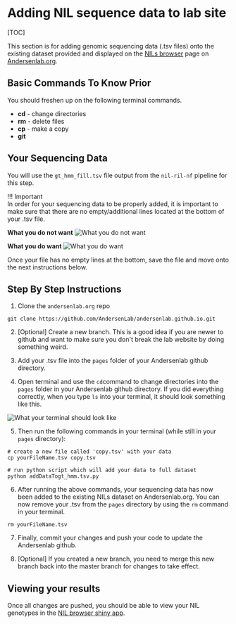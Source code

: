 # Adding NIL sequence data to lab site

[TOC]

This section is for adding genomic sequencing data (.tsv files) onto the existing dataset provided and displayed on the [NILs browser](http://andersenlab.org/NILs/) page on [Andersenlab.org](http://andersenlab.org/). 

## Basic Commands To Know Prior

You should freshen up on the following terminal commands. 

* __cd__ - change directories
* __rm__ - delete files
* __cp__ - make a copy
* __git__ 

## Your Sequencing Data 

You will use the `gt_hmm_fill.tsv` file output from the `nil-ril-nf` pipeline for this step.

!!! Important   
    In order for your sequencing data to be properly added, it is important to make sure that there are no empty/additional lines located at the bottom of your .tsv file. 

__What you do not want__
![What you do not want](../img/WhatNotToDo.png)

__What you do want__
![What you do want](../img/WhatYouDoWant.png)

Once your file has no empty lines at the bottom, save the file and move onto the next instructions below. 

## Step By Step Instructions 
1. Clone the `andersenlab.org` repo

```
git clone https://github.com/AndersenLab/andersenlab.github.io.git
```

2. [Optional] Create a new branch. This is a good idea if you are newer to github and want to make sure you don't break the lab website by doing something weird.

3. Add your .tsv file into the `pages` folder of your Andersenlab github directory. 

4. Open terminal and use the `cd`command to change directories into the `pages` folder in your Andersenlab github directory. 
If you did everything correctly, when you type `ls` into your terminal, it should look something like this. 

![What your terminal should look like](../img/PagesDirectory.png)

5. Then run the following commands in your terminal (while still in your `pages` directory): 
```
# create a new file called 'copy.tsv' with your data
cp yourFileName.tsv copy.tsv

# run python script which will add your data to full dataset
python addDataTogt_hmm.tsv.py
```

6. After running the above commands, your sequencing data has now been added to the existing NILs dataset on Andersenlab.org. You can now remove your .tsv from the `pages` directory by using the `rm` command in your terminal. 

```
rm yourFileName.tsv
```

7. Finally, commit your changes and push your code to update the Andersenlab github. 

8. [Optional] If you created a new branch, you need to merge this new branch back into the master branch for changes to take effect.

## Viewing your results

Once all changes are pushed, you should be able to view your NIL genotypes in the [NIL browser shiny app](https://andersen-lab.shinyapps.io/nil-browser/).